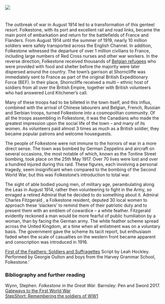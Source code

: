<a href="https://www.kent-maps.online"><img src="https://kent-map.github.io/mdpress/juncture/ve-button.png"></a>
<param ve-config title="Folkestone and World War 1" author="Martin Watts" layout="vtl" banner="https://raw.githubusercontent.com/kent-map/images/main/banners/20c.jpg">

<param ve-map center="Q375314" zoom="10">
<param ve-entity eid="Q12892">

#

The outbreak of war in August 1914 led to a transformation of this genteel resort. Folkestone, with its port and excellent rail and road links, became the main point of embarkation and return for the battlefields of France and Flanders. From August 1914 until the summer of 1919, nearly 10 million soldiers were safely transported across the English Channel. In addition, Folkestone witnessed the departure of over 1 million civilians to France, including large numbers of Red Cross nurses and other war workers. In the reverse direction, Folkestone received thousands of [Belgian refugees](/20c/20c-belgian-refugees) who were provided with food and shelter before the majority were later dispersed around the country. The town’s garrison at Shorncliffe was immediately sent to France as part of the original British Expeditionary Force (BEF). In their place, Shorncliffe received a multi – ethnic host of soldiers from all over the British Empire, together with British volunteers who had answered Lord Kitchener’s call.  
<param ve-image url="https://raw.githubusercontent.com/kent-map/images/main/20c/The_Doorway_of_England_A80069-72.jpg" label="The Doorway of England" attribution="©The British Library Board. A80069-72 / Maps.C.1.a.9.(31) Images Online">

Many of these troops had to be billeted in the town itself, and this influx, combined with the arrival of Chinese labourers and Belgian, French, Russian and Serbian troops, turned Folkestone into a cosmopolitan community. Of all the troops assembling in Folkestone, it was the Canadians who made the greatest impression upon the social life of the town – and many of its women. As volunteers paid almost 3 times as much as a British soldier, they became popular patrons and welcome houseguests.

The people of Folkestone were not immune to the horrors of war in a more direct sense. The town was bombed by German Zeppelins and aircraft on several occasions, the most notable of which, known as the Tontine Street bombing, took place on the 25th May 1917. Over 70 lives were lost and over a hundred injured during this raid. These figures, each involving a personal tragedy, seem insignificant when compared to the bombing of the Second World War, but this was Folkestone’s introduction to total war.
<param ve-image url="https://stor.artstor.org/stor/c4709d92-4e55-4e57-8e13-8ebd8e7187ed" label="The Road of Remembrance, Folkestone" attribution="© Michelle Crowther">

The sight of able bodied young men, of military age, perambulating along the Leas in August 1914, rather then volunteering to fight in the Army, so enraged a retired Admiral that he decided to do something about it. Admiral Charles Fitzgerald , a Folkestone resident, deputed 30 local women to approach these ‘slackers’ to remind them of their patriotic duty and to present them with an emblem of cowardice – a white feather. Fitzgerald evidently reckoned a man would be more fearful of public humiliation by a woman, than by facing the German army. The white feather scheme spread across the United Kingdom, at a time when all enlistment was on a voluntary basis. The government gave the scheme its tacit report, but enthusiasm faded when the scale of casualties on the western front became apparent and conscription was introduced in 1916.
<param ve-image url="https://raw.githubusercontent.com/kent-map/images/main/20c/White_Feather_play.jpg" label="First of the Feathers: Soldiers and Suffragettes" attribution="Georgie Oulton">

[First of the Feathers: Soldiers and Suffragettes]( https://www.youtube.com/watch?v=461nK7mazNo) Script by Leah Hockley. Performed by Georgie Oulton and boys from the Harvey Grammar School, Folkestone.’

### Bibliography and further reading

Wynn, Stephen. _Folkestone in the Great War_. Barnsley: Pen and Sword 2017.  
[Gateways to the First World War](blogs.kent.ac.uk/gateways/folkestone)   
[StepShort: Remembering the soldiers of WW1](www.stepshort.co.uk)   

